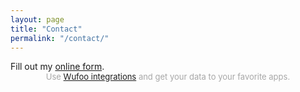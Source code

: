 ```yaml
---
layout: page
title: "Contact"
permalink: "/contact/"
---
```


<div id="wufoo-qj0b5de0wrgglx">
Fill out my <a href="https://fpompey.wufoo.com/forms/qj0b5de0wrgglx">online form</a>.
</div>
<div id="wuf-adv" style="font-family:inherit;font-size: small;color:#a7a7a7;text-align:center;display:block;">Use <a href="http://www.wufoo.com/partners/">Wufoo integrations</a> and get your data to your favorite apps.</div>
<script type="text/javascript">var qj0b5de0wrgglx;(function(d, t) {
var s = d.createElement(t), options = {
'userName':'fpompey',
'formHash':'qj0b5de0wrgglx',
'autoResize':true,
'height':'435',
'async':true,
'host':'wufoo.com',
'header':'show',
'ssl':true};
s.src = ('https:' == d.location.protocol ? 'https://' : 'http://') + 'www.wufoo.com/scripts/embed/form.js';
s.onload = s.onreadystatechange = function() {
var rs = this.readyState; if (rs) if (rs != 'complete') if (rs != 'loaded') return;
try { qj0b5de0wrgglx = new WufooForm();qj0b5de0wrgglx.initialize(options);qj0b5de0wrgglx.display(); } catch (e) {}};
var scr = d.getElementsByTagName(t)[0], par = scr.parentNode; par.insertBefore(s, scr);
})(document, 'script');</script>



